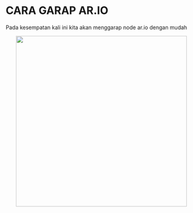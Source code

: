 # CARA GARAP AR.IO
Pada kesempatan kali ini kita akan menggarap node ar.io dengan mudah

<p align="center">
  <img height="450" height="auto" src="https://pbs.twimg.com/profile_images/1572943803945738241/uzvOMcMb_400x400.jpg">
</p>

